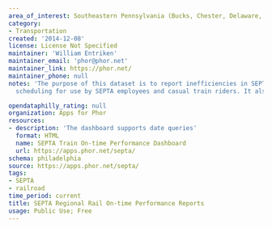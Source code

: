 ```yaml
---
area_of_interest: Southeastern Pennsylvania (Bucks, Chester, Delaware, Montgomery, Philadelphia counties)
category:
- Transportation
created: '2014-12-08'
license: License Not Specified
maintainer: 'William Entriken'
maintainer_email: 'phor@phor.net'
maintainer_link: https://phor.net/
maintainer_phone: null
notes: 'The purpose of this dataset is to report inefficiencies in SEPTA''s regional rail train
  scheduling for use by SEPTA employees and casual train riders. It also documents late trains, which you can use to excuse work lateness.'

opendataphilly_rating: null
organization: Apps for Phor
resources:
- description: 'The dashboard supports date queries'
  format: HTML
  name: SEPTA Train On-time Performance Dashboard
  url: https://apps.phor.net/septa/
schema: philadelphia
source: https://apps.phor.net/septa/
tags: 
- SEPTA
- railroad
time_period: current
title: SEPTA Regional Rail On-time Performance Reports
usage: Public Use; Free
---
```

